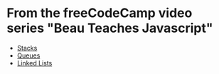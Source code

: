 From the freeCodeCamp video series "Beau Teaches Javascript"
====================

* [Stacks](https://youtu.be/Gj5qBheGOEo?list=PLWKjhJtqVAbkso-IbgiiP48n-O-JQA9PJ)
* [Queues](https://youtu.be/bK7I79hcm08?list=PLWKjhJtqVAbkso-IbgiiP48n-O-JQA9PJ)
* [Linked Lists](https://youtu.be/9YddVVsdG5A?list=PLWKjhJtqVAbkso-IbgiiP48n-O-JQA9PJ)
